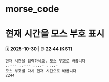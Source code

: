# morse_code
# 현재 시간을 모스 부호 표시
<!-- MORSE_TIME_START -->
🗓️ **2025-10-30** | ⏰ **22:44 (KST)**

```
현재 시간을 입력하세요. 모스 부호로 바꿉니다
..--- ..--- ....- ....-
모스 부호를 다시 현재 시간으로 바꿉니다
2244
```
<!-- MORSE_TIME_END -->
